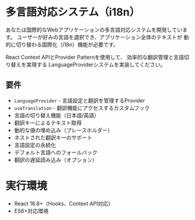 # 多言語対応システム（i18n）

あなたは国際的なWebアプリケーションの多言語対応システムを開発しています。
ユーザーが好みの言語を選択でき、アプリケーション全体のテキストが
動的に切り替わる国際化（i18n）機能が必要です。

React Context APIとProvider Patternを使用して、
効率的な翻訳管理と言語切り替えを実現する
LanguageProviderシステムを実装してください。

## 要件
- `LanguageProvider` - 言語設定と翻訳を管理するProvider
- `useTranslation` - 翻訳機能にアクセスするカスタムフック
- 言語の切り替え機能（日本語/英語）
- 翻訳キーによるテキスト取得
- 動的な値の埋め込み（プレースホルダー）
- ネストされた翻訳キーのサポート
- 言語設定の永続化
- デフォルト言語へのフォールバック
- 翻訳の遅延読み込み（オプション）

# 実行環境
- React 16.8+（Hooks、Context API対応）
- ES6+対応環境